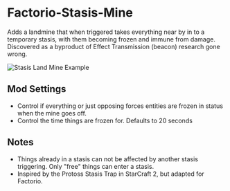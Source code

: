# Factorio-Stasis-Mine
Adds a landmine that when triggered takes everything near by in to a temporary stasis, with them becoming frozen and immune from damage.
Discovered as a byproduct of Effect Transmission (beacon) research gone wrong.

![Stasis Land Mine Example](https://media.giphy.com/media/feaLga7G7lBaGcluQt/giphy.gif)

Mod Settings
-----------

- Control if everything or just opposing forces entities are frozen in status when the mine goes off.
- Control the time things are frozen for. Defaults to 20 seconds

Notes
------

- Things already in a stasis can not be affected by another stasis triggering. Only "free" things can enter a stasis.
- Inspired by the Protoss Stasis Trap in StarCraft 2, but adapted for Factorio.